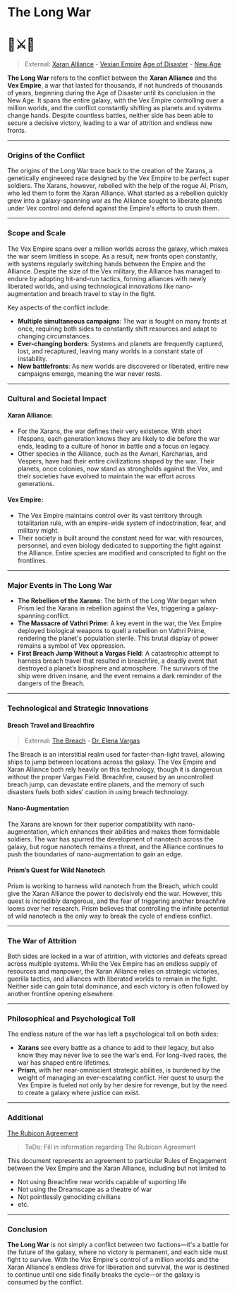 # The Long War
# 🔺⚔️🔷

> External:
> [Xaran Alliance](🏛XaranAlliance🔺.md) - [Vexian Empire](🏛VexianEmpire🔷.md)
> [Age of Disaster](Mater_ia📅AgeOfDisaster.md) - [New Age](Mater_ia📅NewAge.md)

**The Long War** refers to the conflict between the **Xaran Alliance** and the **Vex Empire**, a war that lasted for thousands, if not hundreds of thousands of years, beginning during the Age of Disaster until its conclusion in the New Age. It spans the entire galaxy, with the Vex Empire controlling over a million worlds, and the conflict constantly shifting as planets and systems change hands. Despite countless battles, neither side has been able to secure a decisive victory, leading to a war of attrition and endless new fronts.

---

### Origins of the Conflict
The origins of the Long War trace back to the creation of the Xarans, a genetically engineered race designed by the Vex Empire to be perfect super soldiers. The Xarans, however, rebelled with the help of the rogue AI, Prism, who led them to form the Xaran Alliance. What started as a rebellion quickly grew into a galaxy-spanning war as the Alliance sought to liberate planets under Vex control and defend against the Empire's efforts to crush them.

---

### Scope and Scale
The Vex Empire spans over a million worlds across the galaxy, which makes the war seem limitless in scope. As a result, new fronts open constantly, with systems regularly switching hands between the Empire and the Alliance. Despite the size of the Vex military, the Alliance has managed to endure by adopting hit-and-run tactics, forming alliances with newly liberated worlds, and using technological innovations like nano-augmentation and breach travel to stay in the fight.

Key aspects of the conflict include:
- **Multiple simultaneous campaigns**: The war is fought on many fronts at once, requiring both sides to constantly shift resources and adapt to changing circumstances.
- **Ever-changing borders**: Systems and planets are frequently captured, lost, and recaptured, leaving many worlds in a constant state of instability.
- **New battlefronts**: As new worlds are discovered or liberated, entire new campaigns emerge, meaning the war never rests.

---

### Cultural and Societal Impact
#### Xaran Alliance:
- For the Xarans, the war defines their very existence. With short lifespans, each generation knows they are likely to die before the war ends, leading to a culture of honor in battle and a focus on legacy.
- Other species in the Alliance, such as the Avnari, Karcharias, and Vespers, have had their entire civilizations shaped by the war. Their planets, once colonies, now stand as strongholds against the Vex, and their societies have evolved to maintain the war effort across generations.

#### Vex Empire:
- The Vex Empire maintains control over its vast territory through totalitarian rule, with an empire-wide system of indoctrination, fear, and military might.
- Their society is built around the constant need for war, with resources, personnel, and even biology dedicated to supporting the fight against the Alliance. Entire species are modified and conscripted to fight on the frontlines.

---

### Major Events in The Long War
- **The Rebellion of the Xarans**: The birth of the Long War began when Prism led the Xarans in rebellion against the Vex, triggering a galaxy-spanning conflict.
- **The Massacre of Vathri Prime**: A key event in the war, the Vex Empire deployed biological weapons to quell a rebellion on Vathri Prime, rendering the planet's population sterile. This brutal display of power remains a symbol of Vex oppression.
- **First Breach Jump Without a Vargas Field**: A catastrophic attempt to harness breach travel that resulted in breachfire, a deadly event that destroyed a planet’s biosphere and atmosphere. The survivors of the ship were driven insane, and the event remains a dark reminder of the dangers of the Breach.

---

### Technological and Strategic Innovations
#### Breach Travel and Breachfire

> External: [The Breach](Cosmology🌌TheBreach.md) - [Dr. Elena Vargas](Terra🌎ElenaVargas.md)

The Breach is an interstitial realm used for faster-than-light travel, allowing ships to jump between locations across the galaxy. The Vex Empire and Xaran Alliance both rely heavily on this technology, though it is dangerous without the proper Vargas Field. Breachfire, caused by an uncontrolled breach jump, can devastate entire planets, and the memory of such disasters fuels both sides’ caution in using breach technology.

#### Nano-Augmentation
The Xarans are known for their superior compatibility with nano-augmentation, which enhances their abilities and makes them formidable soldiers. The war has spurred the development of nanotech across the galaxy, but rogue nanotech remains a threat, and the Alliance continues to push the boundaries of nano-augmentation to gain an edge.

#### Prism’s Quest for Wild Nanotech
Prism is working to harness wild nanotech from the Breach, which could give the Xaran Alliance the power to decisively end the war. However, this quest is incredibly dangerous, and the fear of triggering another breachfire looms over her research. Prism believes that controlling the infinite potential of wild nanotech is the only way to break the cycle of endless conflict.

---

### The War of Attrition
Both sides are locked in a war of attrition, with victories and defeats spread across multiple systems. While the Vex Empire has an endless supply of resources and manpower, the Xaran Alliance relies on strategic victories, guerilla tactics, and alliances with liberated worlds to remain in the fight. Neither side can gain total dominance, and each victory is often followed by another frontline opening elsewhere.

---

### Philosophical and Psychological Toll
The endless nature of the war has left a psychological toll on both sides:
- **Xarans** see every battle as a chance to add to their legacy, but also know they may never live to see the war’s end. For long-lived races, the war has shaped entire lifetimes.
- **Prism**, with her near-omniscient strategic abilities, is burdened by the weight of managing an ever-escalating conflict. Her quest to usurp the Vex Empire is fueled not only by her desire for revenge, but by the need to create a galaxy where justice can exist.

---

### Additional

[The Rubicon Agreement](📜RubiconAgreement🔺⚔️🔷.md)

> ToDo: Fill in information regarding The Rubicon Agreement

This document represents an agreement to particular Rules of Engagement between the Vex Empire and the Xaran Alliance, including but not limited to
- Not using Breachfire near worlds capable of suporting life
- Not using the Dreamscape as a theatre of war
- Not pointlessly genociding civilians
- etc.

---

### Conclusion
**The Long War** is not simply a conflict between two factions—it's a battle for the future of the galaxy, where no victory is permanent, and each side must fight to survive. With the Vex Empire's control of a million worlds and the Xaran Alliance's endless drive for liberation and survival, the war is destined to continue until one side finally breaks the cycle—or the galaxy is consumed by the conflict.